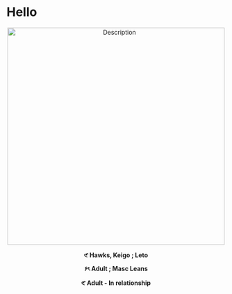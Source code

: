 # Hello
<p align="center">
  <img src="[https://i.postimg.cc/nLRMV7xR/f68a2853d558f66da8ff5d61946c27b9.jpg](https://i.postimg.cc/2ybfdbPV/image-removebg-preview.png)" alt="Description" width="500">
</p>
</p>
<p align="center"><strong>𑣲   Hawks, Keigo ; Leto </strong></p>
<p align="center"><strong>۶ৎ    Adult ; Masc Leans </strong></p>
<p align="center"><strong>𑣲   Adult - In relationship </strong></p>


